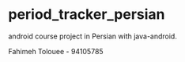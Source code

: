 # period_tracker_persian
android course project in Persian with  java-android.

Fahimeh Tolouee - 94105785

